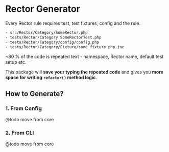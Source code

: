 # Rector Generator

Every Rector rule requires test, test fixtures, config and the rule.

```bash
- src/Rector/Category/SomeRector.php
- tests/Rector/Category SomeRectorTest.php
- tests/Rector/Category/config/config.php
- tests/Rector/Category/Fixture/some_fixture.php.inc
```

~80 % of the code is repeated text - namespace, Rector name, default test setup etc.

This package will **save your typing the repeated code** and gives you **more space for writing `refactor()` method logic**.

## How to Generate?

### 1. From Config

@todo move from core

### 2. From CLI

@todo move from core
